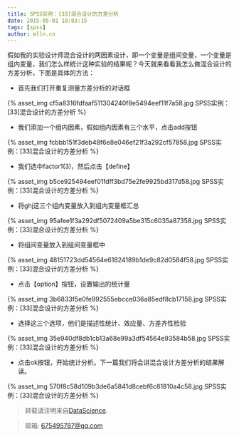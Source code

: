 ```yaml
---
title: SPSS实例：[33]混合设计的方差分析
date: 2015-05-01 18:03:15
tags: [spss]
author: mlln.cn
---
```

假如我的实验设计师混合设计的两因素设计，即一个变量是组间变量，一个变量是组内变量，我们怎么样统计这种实验的结果呢？今天就来看看我怎么做混合设计的方差分析，下面是具体的方法：

- 首先我们打开重复测量方差分析的对话框

{% asset_img cf5a8316fdfaaf511304240f8e5494eef11f7a58.jpg SPSS实例：[33]混合设计的方差分析 %}

- 我们添加一个组内因素，假如组内因素有三个水平，点击add按钮

{% asset_img fcbbb151f3deb48f6e8e046ef21f3a292cf57858.jpg SPSS实例：[33]混合设计的方差分析 %}

- 我们选中factor1(3)，然后点击【define】

{% asset_img b5ce925494eef01fdff3bd75e2fe9925bd317d58.jpg SPSS实例：[33]混合设计的方差分析 %}

- 将ghj这三个组内变量放入到组内变量框汇总

{% asset_img 95afee1f3a292df5072409a5be315c6035a87358.jpg SPSS实例：[33]混合设计的方差分析 %}

- 将组间变量放入到组间变量框中

{% asset_img 48151723dd54564e61824189b1de9c82d0584f58.jpg SPSS实例：[33]混合设计的方差分析 %}

- 点击【option】按钮，设置输出的统计量

{% asset_img 3b6833f5e0fe992555ebcce036a85edf8cb17158.jpg SPSS实例：[33]混合设计的方差分析 %}

- 选择这三个选项，他们是描述性统计、效应量、方差齐性检验

{% asset_img 35e940df8db1cb13a68e99a3df54564e93584b58.jpg SPSS实例：[33]混合设计的方差分析 %}

- 点击ok按钮，开始统计分析。下一篇我们将会讲混合设计方差分析的结果解读。

{% asset_img 570f8c58d109b3de6a5841d8cebf6c81810a4c58.jpg SPSS实例：[33]混合设计的方差分析 %}

> 转载请注明来自[DataScience](http://mlln.cn).

> 邮箱: 675495787@qq.com 
